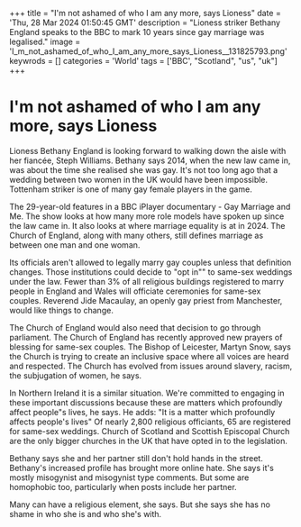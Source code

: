 +++
title = "I'm not ashamed of who I am any more, says Lioness"
date = 'Thu, 28 Mar 2024 01:50:45 GMT'
description = "Lioness striker Bethany England speaks to the BBC to mark 10 years since gay marriage was legalised."
image = 'I_m_not_ashamed_of_who_I_am_any_more_says_Lioness__131825793.png'
keywrods =  []
categories = 'World'
tags = ['BBC', "Scotland", "us", "uk"]
+++

# I'm not ashamed of who I am any more, says Lioness

Lioness Bethany England is looking forward to walking down the aisle with her fiancée, Steph Williams.
Bethany says 2014, when the new law came in, was about the time she realised she was gay.
It<bb>'s not too long ago that a wedding between two women in the UK would have been impossible.
Tottenham striker is one of many gay female players in the game.

The 29-year-old features in a BBC iPlayer documentary - Gay Marriage and Me.
The show looks at how many more role models have spoken up since the law came in.
It also looks at where marriage equality is at in 2024.
The Church of England, along with many others, still defines marriage as between one man and one woman.

Its officials aren<bb>'t allowed to legally marry gay couples unless that definition changes.
Those institutions could decide to <bb>"opt in<bb>"" to same-sex weddings under the law.
Fewer than 3% of all religious buildings registered to marry people in England and Wales will officiate ceremonies for same-sex couples.
Reverend Jide Macaulay, an openly gay priest from Manchester, would like things to change.

The Church of England would also need that decision to go through parliament.
The Church of England has recently approved new prayers of blessing for same-sex couples.
The Bishop of Leicester, Martyn Snow, says the Church is trying to create an inclusive space where all voices are heard and respected.
The Church has evolved from issues around slavery, racism, the subjugation of women, he says.

In Northern Ireland it is a similar situation.
We<bb>'re committed to engaging in these important discussions because these are matters which profoundly affect people<bb>"s lives, he says.
He adds: "It is a matter which profoundly affects people's lives" Of nearly 2,800 religious officiants, 65 are registered for same-sex weddings.
Church of Scotland and Scottish Episcopal Church are the only bigger churches in the UK that have opted in to the legislation.

Bethany says she and her partner still don<bb>'t hold hands in the street.
Bethany's increased profile has brought more online hate.
She says it<bb>'s mostly misogynist and misogynist type comments.
But some are homophobic too, particularly when posts include her partner.

Many can have a religious element, she says.
But she says she has no shame in who she is and who she's with.


